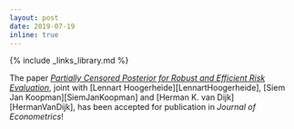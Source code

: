 ```yaml
---
layout: post
date: 2019-07-19
inline: true
---
```

{% include _links_library.md %}

The paper [_Partially Censored Posterior for Robust and Efficient Risk Evaluation_](/projects/04_project), joint with [Lennart Hoogerheide][LennartHoogerheide], [Siem Jan Koopman][SiemJanKoopman] and [Herman K. van Dijk][HermanVanDijk], has been accepted for publication in _Journal of Econometrics_!